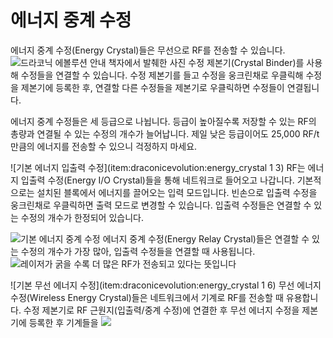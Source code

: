# 에너지 중계 수정

에너지 중계 수정(Energy Crystal)들은 무선으로 RF를 전송할 수 있습니다.
![드라코닉 에볼루션 안내 책자에서 발췌한 사진](relays.png)
수정 제본기(Crystal Binder)를 사용해 수정들을 연결할 수 있습니다. 수정 제본기를 들고 수정을 웅크린채로 우클릭해 수정을 제본기에 등록한 후, 연결할 다른 수정들을 제본기로 우클릭하면 수정들이 연결됩니다.

에너지 중계 수정들은 세 등급으로 나뉩니다. 등급이 높아질수록 저장할 수 있는 RF의 총량과 연결될 수 있는 수정의 개수가 늘어납니다. 제일 낮은 등급이어도 25,000 RF/t만큼의 에너지를 전송할 수 있으니 걱정하지 마세요.

![기본 에너지 입출력 수정](item:draconicevolution:energy_crystal 1 3)
RF는 에너지 입출력 수정(Energy I/O Crystal)들을 통해 네트워크로 들어오고 나갑니다. 기본적으로는 설치된 블록에서 에너지를 끌어오는 입력 모드입니다. 빈손으로 입출력 수정을 웅크린채로 우클릭하면 출력 모드로 변경할 수 있습니다. 입출력 수정들은 연결할 수 있는 수정의 개수가 한정되어 있습니다.

![기본 에너지 중계 수정](item:draconicevolution:energy_crystal)
에너지 중계 수정(Energy Relay Crystal)들은 연결할 수 있는 수정의 개수가 가장 많아, 입출력 수정들을 연결할 때 사용됩니다.
![레이저가 굵을 수록 더 많은 RF가 전송되고 있다는 뜻입니다](relay_io.png)

![기본 무선 에너지 수정](item:draconicevolution:energy_crystal 1 6)
무선 에너지 수정(Wireless Energy Crystal)들은 네트워크에서 기계로 RF를 전송할 때 유용합니다.
수정 제본기로 RF 근원지(입출력/중계 수정)에 연결한 후 무선 에너지 수정을 제본기에 등록한 후 기계들을 
![](wireless.png)